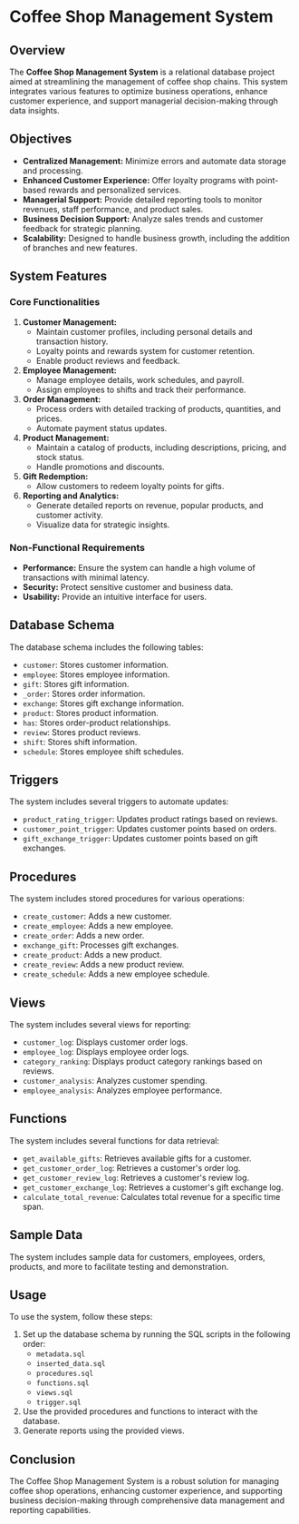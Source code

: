# Coffee Shop Management System

## Overview
The **Coffee Shop Management System** is a relational database project aimed at streamlining the management of coffee shop chains. This system integrates various features to optimize business operations, enhance customer experience, and support managerial decision-making through data insights.

## Objectives
- **Centralized Management:** Minimize errors and automate data storage and processing.
- **Enhanced Customer Experience:** Offer loyalty programs with point-based rewards and personalized services.
- **Managerial Support:** Provide detailed reporting tools to monitor revenues, staff performance, and product sales.
- **Business Decision Support:** Analyze sales trends and customer feedback for strategic planning.
- **Scalability:** Designed to handle business growth, including the addition of branches and new features.

## System Features
### Core Functionalities
1. **Customer Management:**
   - Maintain customer profiles, including personal details and transaction history.
   - Loyalty points and rewards system for customer retention.
   - Enable product reviews and feedback.
2. **Employee Management:**
   - Manage employee details, work schedules, and payroll.
   - Assign employees to shifts and track their performance.
3. **Order Management:**
   - Process orders with detailed tracking of products, quantities, and prices.
   - Automate payment status updates.
4. **Product Management:**
   - Maintain a catalog of products, including descriptions, pricing, and stock status.
   - Handle promotions and discounts.
5. **Gift Redemption:**
   - Allow customers to redeem loyalty points for gifts.
6. **Reporting and Analytics:**
   - Generate detailed reports on revenue, popular products, and customer activity.
   - Visualize data for strategic insights.

### Non-Functional Requirements
- **Performance:** Ensure the system can handle a high volume of transactions with minimal latency.
- **Security:** Protect sensitive customer and business data.
- **Usability:** Provide an intuitive interface for users.

## Database Schema
The database schema includes the following tables:
- `customer`: Stores customer information.
- `employee`: Stores employee information.
- `gift`: Stores gift information.
- `_order`: Stores order information.
- `exchange`: Stores gift exchange information.
- `product`: Stores product information.
- `has`: Stores order-product relationships.
- `review`: Stores product reviews.
- `shift`: Stores shift information.
- `schedule`: Stores employee shift schedules.

## Triggers
The system includes several triggers to automate updates:
- `product_rating_trigger`: Updates product ratings based on reviews.
- `customer_point_trigger`: Updates customer points based on orders.
- `gift_exchange_trigger`: Updates customer points based on gift exchanges.

## Procedures
The system includes stored procedures for various operations:
- `create_customer`: Adds a new customer.
- `create_employee`: Adds a new employee.
- `create_order`: Adds a new order.
- `exchange_gift`: Processes gift exchanges.
- `create_product`: Adds a new product.
- `create_review`: Adds a new product review.
- `create_schedule`: Adds a new employee schedule.

## Views
The system includes several views for reporting:
- `customer_log`: Displays customer order logs.
- `employee_log`: Displays employee order logs.
- `category_ranking`: Displays product category rankings based on reviews.
- `customer_analysis`: Analyzes customer spending.
- `employee_analysis`: Analyzes employee performance.

## Functions
The system includes several functions for data retrieval:
- `get_available_gifts`: Retrieves available gifts for a customer.
- `get_customer_order_log`: Retrieves a customer's order log.
- `get_customer_review_log`: Retrieves a customer's review log.
- `get_customer_exchange_log`: Retrieves a customer's gift exchange log.
- `calculate_total_revenue`: Calculates total revenue for a specific time span.

## Sample Data
The system includes sample data for customers, employees, orders, products, and more to facilitate testing and demonstration.

## Usage
To use the system, follow these steps:
1. Set up the database schema by running the SQL scripts in the following order:
   - `metadata.sql`
   - `inserted_data.sql`
   - `procedures.sql`
   - `functions.sql`
   - `views.sql`
   - `trigger.sql`
2. Use the provided procedures and functions to interact with the database.
3. Generate reports using the provided views.

## Conclusion
The Coffee Shop Management System is a robust solution for managing coffee shop operations, enhancing customer experience, and supporting business decision-making through comprehensive data management and reporting capabilities.